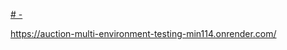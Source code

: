 [# -](https://toss-game-seven.vercel.app/)

https://auction-multi-environment-testing-min114.onrender.com/
